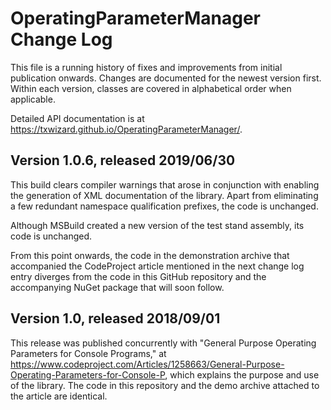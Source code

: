 # OperatingParameterManager Change Log

This file is a running history of fixes and improvements from initial
publication onwards. Changes are documented for the newest version first.
Within each version, classes are covered in alphabetical order when applicable.

Detailed API documentation is at <https://txwizard.github.io/OperatingParameterManager/>.

## Version 1.0.6, released 2019/06/30

This build clears compiler warnings that arose in conjunction with enabling the
generation of XML documentation of the library. Apart from eliminating a few
redundant namespace qualification prefixes, the code is unchanged.

Although MSBuild created a new version of the test stand assembly, its code is
unchanged.

From this point onwards, the code in the demonstration archive that accompanied
the CodeProject article mentioned in the next change log entry diverges from the
code in this GitHub repository and the accompanying NuGet package that will soon
follow.

## Version 1.0, released 2018/09/01

This release was published concurrently with
"General Purpose Operating Parameters for Console Programs," at
<https://www.codeproject.com/Articles/1258663/General-Purpose-Operating-Parameters-for-Console-P>,
which explains the purpose and use of the library. The code in this repository
and the demo archive attached to the article are identical.